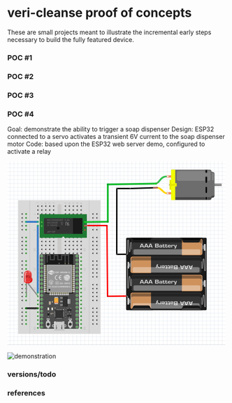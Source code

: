 # veri-cleanse proof of concepts
These are small projects meant to illustrate the incremental early steps necessary to build the fully featured device.

### POC #1
### POC #2
### POC #3

### POC #4 
Goal: demonstrate the ability to trigger a soap dispenser
Design: ESP32 connected to a servo activates a transient 6V current to the soap dispenser motor
Code: based upon the ESP32 web server demo, configured to activate a relay



![wiring diagram](https://github.com/nickmmark/veri-cleanse/blob/master/POC/figures/POC4_wiring.png)

![demonstration](https://github.com/nickmmark/veri-clean/blob/master/POC/figures/poc_demo_remote_control.gif)


### versions/todo


### references
